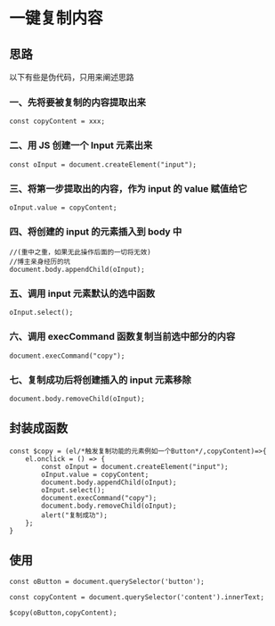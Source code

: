 <header-img title="一键复制内容" date="2022-01-25"/>

# <my-title textColor_h="rgb(85, 138, 238)" lineColor="rgb(85, 138, 238)" display="none">一键复制内容</my-title>

## <my-text weight="bold" color="rgb(85, 138, 238)">思路</my-text>

<tips type="warn">
<template v-slot:title>
小蝣说：
</template>
以下有些是伪代码，只用来阐述思路
</tips>

### 一、先将要被复制的内容提取出来

```js:no-line-numbers
const copyContent = xxx;
```

### 二、用 JS 创建一个 Input 元素出来

```js:no-line-numbers
const oInput = document.createElement("input");
```

### 三、将第一步提取出的内容，作为 input 的 value 赋值给它

```js:no-line-numbers
oInput.value = copyContent;
```

### 四、将创建的 input 的元素插入到 body 中

```js:no-line-numbers
//(重中之重，如果无此操作后面的一切将无效)
//博主亲身经历的坑
document.body.appendChild(oInput);
```

### 五、调用 input 元素默认的选中函数

```js:no-line-numbers
oInput.select();
```

### 六、调用 execCommand 函数复制当前选中部分的内容

```js:no-line-numbers
document.execCommand("copy");
```

### 七、复制成功后将创建插入的 input 元素移除

```js:no-line-numbers
document.body.removeChild(oInput);
```

## <my-text weight="bold" color="rgb(85, 138, 238)">封装成函数</my-text>

```js:no-line-numbers
const $copy = (el/*触发复制功能的元素例如一个Button*/,copyContent)=>{
    el.onclick = () => {
        const oInput = document.createElement("input");
        oInput.value = copyContent;
        document.body.appendChild(oInput);
        oInput.select();
        document.execCommand("copy");
        document.body.removeChild(oInput);
        alert("复制成功");
    };
}
```

## <my-text weight="bold" color="rgb(85, 138, 238)">使用</my-text>

```js:no-line-numbers
const oButton = document.querySelector('button');

const copyContent = document.querySelector('content').innerText;

$copy(oButton,copyContent);

```

<ClientOnly>
<comment/>
</ClientOnly>

<my-code/>
